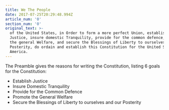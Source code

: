 ```yaml
---
title: We The People
date: 2017-07-25T20:29:48.994Z
article_num: '0'
section_num: '0'
original_text: >-
  of the United States, in Order to form a more perfect Union, establish
  Justice, insure domestic Tranquility, provide for the common defence, promote
  the general Welfare, and secure the Blessings of Liberty to ourselves and our
  Posterity, do ordain and establish this Constitution for the United States of
  America.
---
```

The Preamble gives the reasons for writing the Constitution, listing 6 goals for the Constitution:

- Establish Justice
- Insure Domestic Tranquility
- Provide for the Common Defence
- Promote the General Welfare
- Secure the Blessings of Liberty to ourselves and our Posterity
